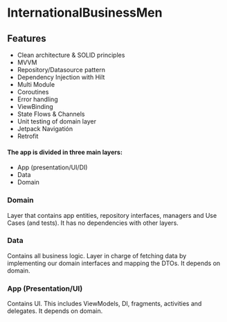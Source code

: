 # InternationalBusinessMen
 
## Features

- Clean architecture & SOLID principles
- MVVM
- Repository/Datasource pattern
- Dependency Injection with Hilt
- Multi Module
- Coroutines
- Error handling
- ViewBinding
- State Flows & Channels
- Unit testing of domain layer
- Jetpack Navigatión
- Retrofit

#### The app is divided in three main layers:
 - App (presentation/UI/DI)
 - Data
 - Domain

### Domain
Layer that contains app entities, repository interfaces, managers and Use Cases (and tests). It has no dependencies with other layers.

### Data
Contains all business logic. Layer in charge of fetching data by implementing our domain interfaces and mapping the DTOs. It depends on domain.

### App (Presentation/UI)
Contains UI. This includes ViewModels, DI, fragments, activities and delegates. It depends on domain.
